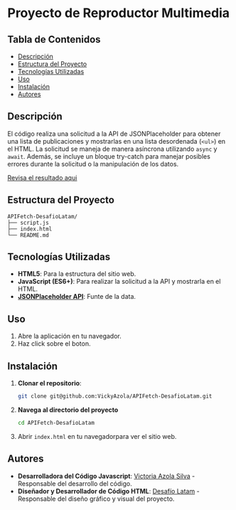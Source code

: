 # Proyecto de Reproductor Multimedia

## Tabla de Contenidos

- [Descripción](#descripción)
- [Estructura del Proyecto](#estructura-del-proyecto)
- [Tecnologías Utilizadas](#tecnologías-utilizadas)
- [Uso](#uso)
- [Instalación](#instalación)
- [Autores](#autores)

## Descripción

El código realiza una solicitud a la API de JSONPlaceholder para obtener una lista de 
publicaciones y mostrarlas en una lista desordenada (`<ul>`) en el HTML. 
La solicitud se maneja de manera asíncrona utilizando `async` y `await`.
Además, se incluye un bloque try-catch para manejar posibles errores 
durante la solicitud o la manipulación de los datos.

[Revisa el resultado aqui](https://vickyazola.github.io/APIFetch-DesafioLatam/)

## Estructura del Proyecto
```
APIFetch-DesafioLatam/
├── script.js
├── index.html
└── README.md
```
## Tecnologías Utilizadas

- **HTML5**: Para la estructura del sitio web.
- **JavaScript (ES6+)**: Para realizar la solicitud a la API y mostrarla en el HTML.
- **[JSONPlaceholder API](https://jsonplaceholder.typicode.com/posts)**: Funte de la data.

## Uso

1. Abre la aplicación en tu navegador.
2. Haz click sobre el boton.

## Instalación

1. **Clonar el repositorio**:
    ```bash
    git clone git@github.com:VickyAzola/APIFetch-DesafioLatam.git
    ```
2. **Navega al directorio del proyecto**
    ```bash
    cd APIFetch-DesafioLatam
    ```
3. Abrir `index.html` en tu navegadorpara ver el sitio web.

## Autores

- **Desarrolladora del Código Javascript**: [Victoria Azola Silva](https://github.com/VickyAzola) - Responsable del desarrollo del código.
- **Diseñador y Desarrollador de Código HTML**: [Desafío Latam](https://desafiolatam.com/admision/?utm_term=desafio%20latam&utm_campaign=Brand&utm_source=adwords&utm_medium=ppc&hsa_acc=1239562006&hsa_cam=16998643182&hsa_grp=136655824715&hsa_ad=596057942540&hsa_src=g&hsa_tgt=kwd-340546658839&hsa_kw=desafio%20latam&hsa_mt=b&hsa_net=adwords&hsa_ver=3&gad_source=1&gclid=CjwKCAjwvvmzBhA2EiwAtHVrbzEJGJPqUuTuFDuNIFtSh4eKqGXcLXmCO9u12vwlU553fGXV93Q5zxoCGmEQAvD_BwE) - Responsable del diseño gráfico y visual del proyecto.
